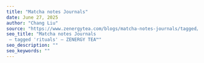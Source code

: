 ```yaml
---
title: "Matcha notes Journals"
date: June 27, 2025
author: "Chang Liu"
source: "https://www.zenergytea.com/blogs/matcha-notes-journals/tagged/rituals"
seo_title: "Matcha notes Journals
 – tagged 'rituals' – ZENERGY TEA™"
seo_description: ""
seo_keywords: ""
---
```

